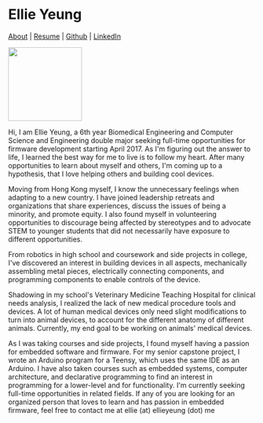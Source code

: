 # Ellie Yeung

[About](about.md) | [Resume](Ellie_Yeung_Resume.pdf) | [Github] | [LinkedIn]

<img src="https://github.com/yelleagle/yelleagle.github.io/raw/master/WI16_EweekPhotos_Edited_SMA-51.jpg" width="150">

Hi, I am Ellie Yeung, a 6th year Biomedical Engineering and Computer Science and Engineering double major seeking full-time opportunities for firmware development starting April 2017. As I'm figuring out the answer to life, I learned the best way for me to live is to follow my heart. After many opportunities to learn about myself and others, I'm coming up to a hypothesis, that I love helping others and building cool devices.

Moving from Hong Kong myself, I know the unnecessary feelings when adapting to a new country. I have joined leadership retreats and organizations that share experiences, discuss the issues of being a minority, and promote equity. I also found myself in volunteering opportunities to discourage being affected by stereotypes and to advocate STEM to younger students that did not necessarily have exposure to different opportunities.

From robotics in high school and coursework and side projects in college, I've discovered an interest in building devices in all aspects, mechanically assembling metal pieces, electrically connecting components, and programming components to enable controls of the device.

Shadowing in my school's Veterinary Medicine Teaching Hospital for clinical needs analysis, I realized the lack of new medical procedure tools and devices. A lot of human medical devices only need slight modifications to turn into animal devices, to account for the different anatomy of different animals. Currently, my end goal to be working on animals' medical devices.

As I was taking courses and side projects, I found myself having a passion for embedded software and firmware. For my senior capstone project, I wrote an Arduino program for a Teensy, which uses the same IDE as an Arduino. I have also taken courses such as embedded systems, computer architecture, and declarative programming to find an interest in programming for a lower-level and for functionality. I'm currently seeking full-time opportunities in related fields. If any of you are looking for an organized person that loves to learn and has passion in embedded firmware, feel free to contact me at ellie (at) ellieyeung (dot) me

   [github]: <https://github.com/yelleagle/>
   [linkedin]: <https://www.linkedin.com/in/ellieyeung>
